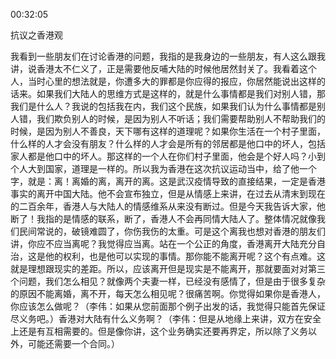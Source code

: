 00:32:05

抗议之香港观

我看到一些朋友们在讨论香港的问题，我指的是我身边的一些朋友，有人这么跟我讲，说香港太不仁义了，正是需要他反哺大陆的时候他居然封关了。我看着这个人，当时心里的想法就是，你遭多大的罪都是你应得的报应，你居然能说出这样的话来。如果我们大陆人的思维方式是这样的，就是什么事情都是我们对别人错，那我们是什么人？我说的包括我在内，我们这个民族，如果我们认为什么事情都是别人错，我们欺负别人的时候，是因为别人不听话；我们需要帮助别人不帮助我们的时候，是因为别人不善良，天下哪有这样的道理呢？如果你生活在一个村子里面，什么样的人才会没有朋友？什么样的人才会是所有的邻居都是他口中的坏人，包括家人都是他口中的坏人。那这样的一个人在你们村子里面，他会是个好人吗？小到个人大到国家，道理是一样的。所以我为香港在这次抗议运动当中，给了他一个字，就是：离！离婚的离，离开的离。这是武汉疫情导致的直接结果，一定是香港事实的离开中国大陆。他不会宣布独立，但是从情感上来讲，在过去从清末到现在的二百余年，香港人与大陆人的情感维系从来没有断过。但是今天我告诉大家，他断了！我指的是情感的联系，断了，香港人不会再同情大陆人了。整体情况就像我们民间常说的，破镜难圆了，你伤我伤的太重。可是这个离我也想对香港的朋友们讲，你应不应当离呢？我觉得应当离。站在一个公正的角度，香港离开大陆充分自治，这是他的权利，也是他可以实现的事情。那你能不能离开呢？这个有点难。这就是理想跟现实的差距。所以，应该离开但是现实是不能离开，那就要面对对第三个问题，我们怎么相见？就像两个夫妻一样，已经没有感情了，但是由于很多复杂的原因不能离婚，离不开，每天怎么相见呢？很痛苦啊。你觉得如果你是香港人，你应该怎么做呢？（李伟：如果从您前面那个例子出发的话，我觉得只能首先保证尽义务吧。）香港对大陆有什么义务啊？（李伟：但是从地缘上来讲，双方在安全上还是有互相需要的。但是像你讲，这个业务确实还要再界定，所以除了义务以外，可能还需要一个合同。）